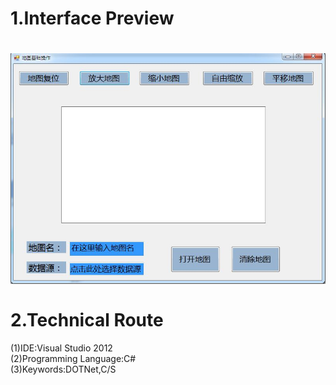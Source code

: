 1.Interface Preview
==
![]( https://github.com/54ong/Map-Operation/raw/master/Interface/1.JPG)
<br></br>
2.Technical Route
==
(1)IDE:Visual Studio 2012<br>
(2)Programming Language:C#<br>
(3)Keywords:DOTNet,C/S
